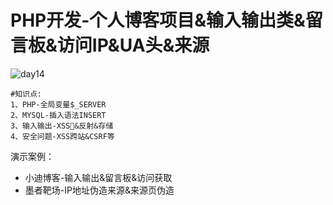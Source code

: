 # PHP开发-个人博客项目&输入输出类&留言板&访问IP&UA头&来源

![day14](/Users/yangluchao/Documents/GitHub/security/image/day14.png)

```
#知识点:
1、PHP-全局变量$_SERVER
2、MYSQL-插入语法INSERT
3、输入输出-XSS&反射&存储
4、安全问题-XSS跨站&CSRF等
```

演示案例：

-   小迪博客-输入输出&留言板&访问获取
-   墨者靶场-IP地址伪造来源&来源页伪造
